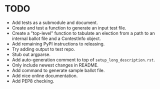 TODO
====

* Add tests as a submodule and document.
* Create and test a function to generate an input test file.
* Create a "top-level" function to tabulate an election from a path to
  an internal ballot file and a ContestInfo object.
* Add remaining PyPI instructions to releasing.
* Try adding output to test repo.
* Stub out argparse.
* Add auto-generation comment to top of `setup_long_description.rst`.
* Only include newest changes in README.
* Add command to generate sample ballot file.
* Add nice online documentation.
* Add PEP8 checking.
